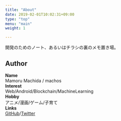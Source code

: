```yaml
---
title: "About"
date: 2019-02-01T10:02:31+09:00
type: "top"
menu: "main"
weight: 1

---
```


開発のためのノート、あるいはチラシの裏のメモ置き場。

## Author

**Name**  
Mamoru Machida / machos  
**Interest**  
Web/Android/Blockchain/MachineLearning  
**Hobby**  
アニメ/漫画/ゲーム/子育て  
**Links**  
[GitHub](https://github.com/MamoruMachida)/[Twitter](https://twitter.com/machos71)
